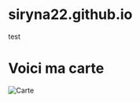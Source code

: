 # siryna22.github.io
test
<!-- index.html -->
<!DOCTYPE html>
<html>
<head>
  <meta charset="UTF-8">
  <title>Ma carte</title>
</head>
<body>
  <h1>Voici ma carte</h1>
  <img src="" alt="Carte">
</body>
</html>
